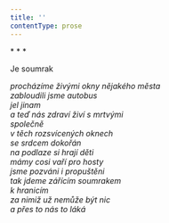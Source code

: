 ```yaml
---
title: ''
contentType: prose
---
```


<section>

\* \* \*

Je soumrak

_procházíme živými okny nějakého města  
zabloudili jsme autobus  
jel jinam  
a teď nás zdraví živí s mrtvými  
společně  
v těch rozsvícených oknech  
se srdcem dokořán  
na podlaze si hrají děti  
mámy cosi vaří pro hosty  
jsme pozváni i propuštěni  
tak jdeme zářícím soumrakem  
k hranicím  
za nimiž už nemůže být nic  
a přes to nás to láká_

</section>
